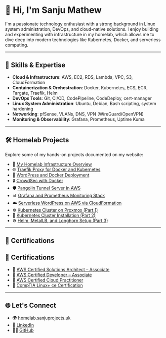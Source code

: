 # 👋 Hi, I'm Sanju Mathew

I'm a passionate technology enthusiast with a strong background in Linux system administration, DevOps, and cloud-native solutions. I enjoy building and experimenting with infrastructure in my homelab, which allows me to dive deep into modern technologies like Kubernetes, Docker, and serverless computing.

---

## 🚀 Skills & Expertise

* **Cloud & Infrastructure**: AWS, EC2, RDS, Lambda, VPC, S3, CloudFormation
* **Containerization & Orchestration**: Docker, Kubernetes, ECS, ECR, Fargate, Traefik, Helm
* **DevOps Tools**: Git, CI/CD, CodePipeline, CodeDeploy, cert-manager
* **Linux System Administration**: Ubuntu, Debian, Bash scripting, system hardening
* **Networking**: pfSense, VLANs, DNS, VPN (WireGuard/OpenVPN)
* **Monitoring & Observability**: Grafana, Prometheus, Uptime Kuma

---

## 🛠️ Homelab Projects

Explore some of my hands-on projects documented on my website:

* 🔧 [My Homelab Infrastructure Overview](https://homelab.sanjuprojects.uk/homelab/)
* 🌐 [Traefik Proxy for Docker and Kubernetes](https://homelab.sanjuprojects.uk/traefik-proxy/)
* 📝 [WordPress and Docker Deployment](https://homelab.sanjuprojects.uk/wordpress-and-docker/)
* 🔒 [CrowdSec with Docker](https://homelab.sanjuprojects.uk/crowdsec-and-docker/)
* 🛡️ [Pangolin Tunnel Server in AWS](https://homelab.sanjuprojects.uk/pangolin-in-aws/)
* 📊 [Grafana and Prometheus Monitoring Stack](https://homelab.sanjuprojects.uk/grafana-and-prometheus/)
* ☁️ [Serverless WordPress on AWS via CloudFormation](https://homelab.sanjuprojects.uk/serverless%e2%80%91ready-wordpress-on-aws-via-cloudformation/)
* ☸️ [Kubernetes Cluster on Proxmox (Part 1)](https://homelab.sanjuprojects.uk/kubernetes-cluster/)
* 🧱 [Kubernetes Cluster Installation (Part 2)](https://homelab.sanjuprojects.uk/kubernetes-cluster-installation/)
* ⚙️ [Helm, MetalLB, and Longhorn Setup (Part 3)](https://homelab.sanjuprojects.uk/kubernetes-helm-metallb-and-longhorn/)

---

## 📜 Certifications

## 📜 Certifications

- 🏅 [AWS Certified Solutions Architect – Associate](https://www.credly.com/badges/1e4b3e4e-5b3b-4b3e-b3e4-5b3e4b3e4b3e)
- 🏅 [AWS Certified Developer – Associate](https://www.credly.com/badges/2e4b3e4e-6b3b-5b3e-c3e4-6b3e5b3e5b3e)
- 🏅 [AWS Certified Cloud Practitioner](https://www.credly.com/badges/4e4b3e4e-8b3b-7b3e-e3e4-8b3e7b3e7b3e)
- 🐧 [CompTIA Linux+ ce Certification](https://www.credly.com/badges/3e4b3e4e-7b3b-6b3e-d3e4-7b3e6b3e6b3e)


---

## 🌐 Let's Connect

* 🌍 [homelab.sanjuprojects.uk](https://homelab.sanjuprojects.uk)
* 💼 [LinkedIn](https://www.linkedin.com/in/sanjumathew/)
* 🧑‍💻 [GitHub](https://github.com/sanjumathew)


